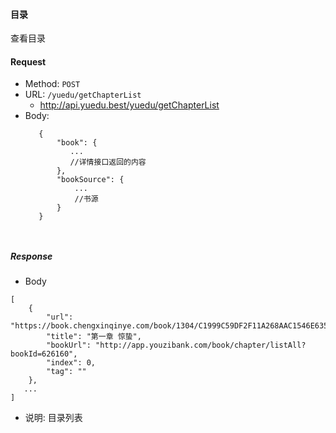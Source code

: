#### 目录

查看目录

#### Request

- Method: `POST`
- URL:  ```/yuedu/getChapterList```
    - http://api.yuedu.best/yuedu/getChapterList
- Body: 
   ```
      {     
          "book": {
             ...
             //详情接口返回的内容
          },
          "bookSource": {
              ...
              //书源
          }
      }

       

##### Response
- Body
```
[
    {
        "url": "https://book.chengxinqinye.com/book/1304/C1999C59DF2F11A268AAC1546E635F10/BC6DD945DC7B6A32114A07441780EC69.txt",
        "title": "第一章 惊蛰",
        "bookUrl": "http://app.youzibank.com/book/chapter/listAll?bookId=626160",
        "index": 0,
        "tag": ""
    },
   ...
]
```
- 说明: 目录列表
